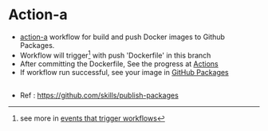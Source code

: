 # Action-a

* [action-a](.github/workflows/action-a.yml) workflow for build and push Docker images to Github Packages.
* Workflow will trigger[^1] with push 'Dockerfile' in this branch
* After committing the Dockerfile, See the progress at [Actions](../../actions)
* If workflow run successful, see your image in [GitHub Packages](https://github.com/theomeka/gha-azure/pkgs/container/gha-azure%2Ftic-tac-toe)



##
* Ref : https://github.com/skills/publish-packages
[^1]: see more in [events that trigger workflows](https://docs.github.com/en/actions/using-workflows/events-that-trigger-workflows) 
